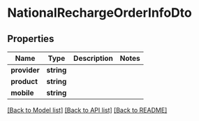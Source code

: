 # NationalRechargeOrderInfoDto

## Properties
Name | Type | Description | Notes
------------ | ------------- | ------------- | -------------
**provider** | **string** |  | 
**product** | **string** |  | 
**mobile** | **string** |  | 

[[Back to Model list]](../README.md#documentation-for-models) [[Back to API list]](../README.md#documentation-for-api-endpoints) [[Back to README]](../README.md)


